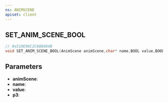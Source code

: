 ```yaml
---
ns: ANIMSCENE
apiset: client
---
```

## SET_ANIM_SCENE_BOOL

```c
// 0x519E96C2C68B404B
void SET_ANIM_SCENE_BOOL(AnimScene animScene,char* name,BOOL value,BOOL p3);
```


## Parameters
* **animScene**:
* **name**:
* **value**:
* **p3**: